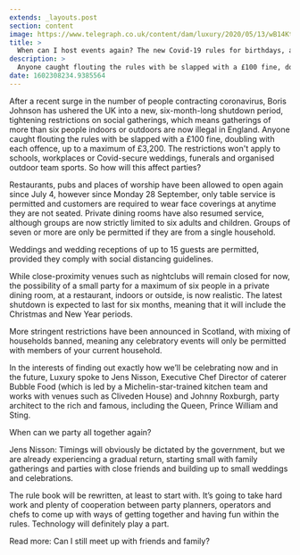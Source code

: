 ```yaml
--- 
extends: _layouts.post 
section: content 
image: https://www.telegraph.co.uk/content/dam/luxury/2020/05/13/wB14Kt-Q_trans_NvBQzQNjv4BqrXQPXGvM58CJoUBPwmOnPxU--41c5Cba04Sh5SZbNZ8.jpeg?impolicy=logo-overlay 
title: > 
  When can I host events again? The new Covid-19 rules for birthdays, anniversaries and small parties 
description: > 
  Anyone caught flouting the rules with be slapped with a £100 fine, doubling with each offence, up to a maximum of £3,200.The restrictions won't apply to schools, workplaces or Covid-secure weddings, funerals and organised outdoor team sports.Weddings and wedding receptions of up to 15 guests are permitted, provided they comply with social distancing guidelines.The latest shutdown is expected to last for six months, meaning that it will include the Christmas and New Year periods.Jens Nisson: Timings will obviously be dictated by the government, but we are already experiencing a gradual return, starting small with family gatherings and parties with close friends and building up to small weddings and celebrations. 
date: 1602308234.9385564 
--- 
```

After a recent surge in the number of people contracting coronavirus, Boris Johnson has ushered the UK into a new, six-month-long shutdown period, tightening restrictions on social gatherings, which means gatherings of more than six people indoors or outdoors are now illegal in England. Anyone caught flouting the rules with be slapped with a £100 fine, doubling with each offence, up to a maximum of £3,200. The restrictions won't apply to schools, workplaces or Covid-secure weddings, funerals and organised outdoor team sports. So how will this affect parties?

Restaurants, pubs and places of worship have been allowed to open again since July 4, however since Monday 28 September, only table service is permitted and customers are required to wear face coverings at anytime they are not seated. Private dining rooms have also resumed service, although groups are now strictly limited to six adults and children. Groups of seven or more are only be permitted if they are from a single household.

Weddings and wedding receptions of up to 15 guests are permitted, provided they comply with social distancing guidelines.

While close-proximity venues such as nightclubs will remain closed for now, the possibility of a small party for a maximum of six people in a private dining room, at a restaurant, indoors or outside, is now realistic. The latest shutdown is expected to last for six months, meaning that it will include the Christmas and New Year periods.

More stringent restrictions have been announced in Scotland, with mixing of households banned, meaning any celebratory events will only be permitted with members of your current household.

In the interests of finding out exactly how we’ll be celebrating now and in the future, Luxury spoke to Jens Nisson, Executive Chef Director of caterer Bubble Food (which is led by a Michelin-star-trained kitchen team and works with venues such as Cliveden House) and Johnny Roxburgh, party architect to the rich and famous, including the Queen, Prince William and Sting.

When can we party all together again?

Jens Nisson: Timings will obviously be dictated by the government, but we are already experiencing a gradual return, starting small with family gatherings and parties with close friends and building up to small weddings and celebrations.

The rule book will be rewritten, at least to start with. It’s going to take hard work and plenty of cooperation between party planners, operators and chefs to come up with ways of getting together and having fun within the rules. Technology will definitely play a part.

Read more: Can I still meet up with friends and family?